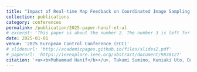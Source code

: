 ```yaml
---
title: "Impact of Real-time Map Feedback on Coordinated Image Sampling for 3D Reconstruction"
collection: publications
category: conferences
permalink: /publication/2025-paper-hanif-et-al
# excerpt: 'This paper is about the number 2. The number 3 is left for future work.'
date: 2025-01-01
venue: '2025 European Control Conference (ECC)'
# slidesurl: 'http://academicpages.github.io/files/slides2.pdf'
# paperurl: 'https://ieeexplore.ieee.org/abstract/document/9838127'
citation: '<u><b>Muhammad Hanif</b></u>, Takumi Sumino, Kuniaki Uto, Daisuke Ichihashi, Kelvin Cheng, Takeshi Hatanaka. (2025). "<b>Impact of Real-time Map Feedback on Coordinated Image Sampling for 3D Reconstruction.</b>" In <i>2025 European Control Conference (ECC)</i>, submitted.'
---
```


<!-- The contents above will be part of a list of publications, if the user clicks the link for the publication than the contents of section will be rendered as a full page, allowing you to provide more information about the paper for the reader. When publications are displayed as a single page, the contents of the above "citation" field will automatically be included below this section in a smaller font. -->